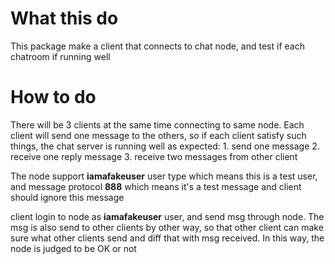
# What this do
This package make a client that connects to chat node, and test if each chatroom if running well

# How to do
There will be 3 clients at the same time connecting to same node. Each client will send one message to the others, so if each client satisfy such things, the chat server is running well as expected:
    1. send one message
    2. receive one reply message
    3. receive two messages from other client


The node support **iamafakeuser** user type which means this is a test user, and message protocol **888** which means it's a test message and client should ignore this message

client login to node as  **iamafakeuser** user, and send msg through node. The msg is also send to other clients by other way, so that other client can make sure what other clients send and diff that with msg received. In this way, the node is judged to be OK or not

